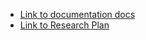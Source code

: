 - [Link to documentation docs](https://docs.google.com/document/d/1C1LY6GdUW2vydhLW9a2T6ane28hCqOVDqh3xDPmZUa4/edit?usp=sharing)
- [Link to Research Plan](https://forms.gle/GjPZiaCLJwnYp8pH7)


